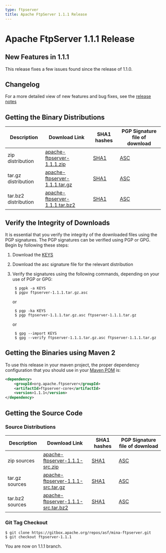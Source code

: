 ```yaml
---
type: ftpserver
title: Apache FtpServer 1.1.1 Release
---
```


# Apache FtpServer 1.1.1 Release

## New Features in 1.1.1

This release fixes a few issues found since the release of 1.1.0.

## Changelog

For a more detailed view of new features and bug fixes, see the [release notes](https://issues.apache.org/jira/browse/FTPSERVER/fixforversion/12338633)

## Getting the Binary Distributions

| Description | Download Link | SHA1 hashes  | PGP Signature file of download |
|---|---|---|---|
| zip distribution | [apache-ftpserver-1.1.1.zip](https://www.apache.org/dyn/closer.lua/mina/ftpserver/1.1.1/dist/apache-ftpserver-1.1.1.zip) | [SHA1](https://www.apache.org/dist/mina/ftpserver/1.1.1/dist/apache-ftpserver-1.1.1.zip.sha1) | [ASC](https://www.apache.org/dist/mina/ftpserver/1.1.1/dist/apache-ftpserver-1.1.1.zip.asc) |
| tar.gz distribution | [apache-ftpserver-1.1.1.tar.gz](https://www.apache.org/dyn/closer.lua/mina/ftpserver/1.1.1/dist/apache-ftpserver-1.1.1.tar.gz) | [SHA1](https://www.apache.org/dist/mina/ftpserver/1.1.1/dist/apache-ftpserver-1.1.1.tar.gz.sha1) | [ASC](https://www.apache.org/dist/mina/ftpserver/1.1.1/dist/apache-ftpserver-1.1.1.tar.gz.asc) | 
| tar.bz2 distribution | [apache-ftpserver-1.1.1.tar.bz2](https://www.apache.org/dyn/closer.lua/mina/ftpserver/1.1.1/dist/apache-ftpserver-1.1.1.tar.bz2) | [SHA1](https://www.apache.org/dist/mina/ftpserver/1.1.1/dist/apache-ftpserver-1.1.1.tar.bz2.sha1) | [ASC](https://www.apache.org/dist/mina/ftpserver/1.1.1/dist/apache-ftpserver-1.1.1.tar.bz2.asc) | 

## Verify the Integrity of Downloads

It is essential that you verify the integrity of the downloaded files using the PGP signatures. The PGP signatures can be verified using PGP or GPG. Begin by following these steps:

1. Download the [KEYS](https://www.apache.org/dist/mina/KEYS)
2. Download the asc signature file for the relevant distribution
3. Verify the signatures using the following commands, depending on your use of PGP or GPG:

        $ pgpk -a KEYS
        $ pgpv ftpserver-1.1.1.tar.gz.asc

    or 

        $ pgp -ka KEYS
        $ pgp ftpserver-1.1.1.tar.gz.asc ftpserver-1.1.1.tar.gz

    or

        $ gpg --import KEYS
        $ gpg --verify ftpserver-1.1.1.tar.gz.asc ftpserver-1.1.1.tar.gz

## Getting the Binaries using Maven 2

To use this release in your maven project, the proper dependency configuration that you should use in your [Maven POM](https://maven.apache.org/guides/introduction/introduction-to-the-pom.html) is:

```xml
<dependency>
    <groupId>org.apache.ftpserver</groupId>
    <artifactId>ftpserver-core</artifactId>
    <version>1.1.1</version>
</dependency>
```

## Getting the Source Code

### Source Distributions

| Description | Download Link | SHA1 hashes  | PGP Signature file of download |
|---|---|---|---|
| zip sources | [apache-ftpserver-1.1.1-src.zip](https://www.apache.org/dyn/closer.lua/mina/ftpserver/1.1.1/apache-ftpserver-1.1.1-src.zip) | [SHA1](https://www.apache.org/dist/mina/ftpserver/1.1.1/apache-ftpserver-1.1.1-src.zip.sha1)| [ASC](https://www.apache.org/dist/mina/ftpserver/1.1.1/apache-ftpserver-1.1.1-src.zip.asc) |
| tar.gz sources | [apache-ftpserver-1.1.1-src.tar.gz](https://www.apache.org/dyn/closer.lua/mina/ftpserver/1.1.1/apache-ftpserver-1.1.1-src.tar.gz) | [SHA1](https://www.apache.org/dist/mina/ftpserver/1.1.1/apache-ftpserver-1.1.1-src.tar.gz.sha1) | [ASC](https://www.apache.org/dist/mina/ftpserver/1.1.1/apache-ftpserver-1.1.1-src.tar.gz.asc) |
| tar.bz2 sources | [apache-ftpserver-1.1.1-src.tar.bz2](https://www.apache.org/dyn/closer.lua/mina/ftpserver/1.1.1/apache-ftpserver-1.1.1-src.tar.bz2) | [SHA1](https://www.apache.org/dist/mina/ftpserver/1.1.1/apache-ftpserver-1.1.1-src.tar.bz2.sha1) | [ASC](https://www.apache.org/dist/mina/ftpserver/1.1.1/apache-ftpserver-1.1.1-src.tar.bz2.asc) |

### Git Tag Checkout

    $ git clone https://gitbox.apache.org/repos/asf/mina-ftpserver.git
    $ git checkout ftpserver-1.1.1

You are now on 1.1.1 branch.
